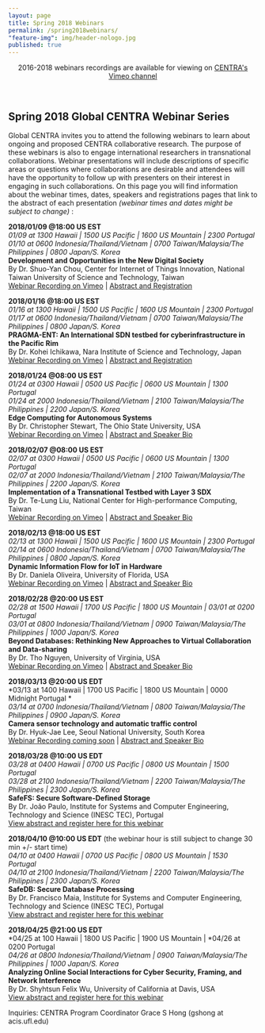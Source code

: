 ```yaml
---
layout: page
title: Spring 2018 Webinars
permalink: /spring2018webinars/
"feature-img": img/header-nologo.jpg
published: true
---
```

  
<p align="center">
2016-2018 webinars recordings are available for viewing on <a href="https://goo.gl/nUjf6F" target="_blank">CENTRA's Vimeo channel</a> 
</p>
<br>   
   
## Spring 2018 Global CENTRA Webinar Series

Global CENTRA invites you to attend the following webinars to learn about ongoing and proposed CENTRA collaborative research. The purpose of these webinars is also to engage international researchers in transnational collaborations. Webinar presentations will include descriptions of specific areas or questions where collaborations are desirable and attendees will have the opportunity to follow up with presenters on their interest in engaging in such collaborations. On this page you will find information about the webinar times, dates, speakers and registrations pages that link to the abstract of each presentation *(webinar times and dates might be subject to change)* :


**2018/01/09 @18:00 US EST**  
*01/09 at 1300 Hawaii | 1500 US Pacific | 1600 US Mountain | 2300 Portugal*  
*01/10 at 0600 Indonesia/Thailand/Vietnam | 0700 Taiwan/Malaysia/The Philippines | 0800 Japan/S. Korea*  
**Development and Opportunities in the New Digital Society**  
By Dr. Shuo-Yan Chou, Center for Internet of Things Innovation, National Taiwan University of Science and Technology, Taiwan  
[Webinar Recording on Vimeo](https://goo.gl/S29GAW)  |  [Abstract and Registration](https://goo.gl/A1SHp8)    
   
**2018/01/16 @18:00 US EST**  
*01/16 at 1300 Hawaii | 1500 US Pacific | 1600 US Mountain | 2300 Portugal*  
*01/17 at 0600 Indonesia/Thailand/Vietnam | 0700 Taiwan/Malaysia/The Philippines | 0800 Japan/S. Korea*  
**PRAGMA-ENT: An International SDN testbed for cyberinfrastructure in the Pacific Rim**  
By Dr. Kohei Ichikawa, Nara Institute of Science and Technology, Japan  
[Webinar Recording on Vimeo](https://goo.gl/7EhEzX)  |  [Abstract and Registration](https://goo.gl/F5tXre)   
    
**2018/01/24 @08:00 US EST**  
*01/24 at 0300 Hawaii | 0500 US Pacific | 0600 US Mountain | 1300 Portugal*  
*01/24 at 2000 Indonesia/Thailand/Vietnam | 2100 Taiwan/Malaysia/The Philippines | 2200 Japan/S. Korea*  
**Edge Computing for Autonomous Systems**  
By Dr. Christopher Stewart, The Ohio State University, USA  
[Webinar Recording on Vimeo](https://vimeo.com/globalcentra/edgecomputing)  |  [Abstract and Speaker Bio](https://goo.gl/7UXfMF)  
  
**2018/02/07 @08:00 US EST**  
*02/07 at 0300 Hawaii | 0500 US Pacific | 0600 US Mountain | 1300 Portugal*  
*02/07 at 2000 Indonesia/Thailand/Vietnam | 2100 Taiwan/Malaysia/The Philippines | 2200 Japan/S. Korea*  
**Implementation of a Transnational Testbed with Layer 3 SDX**  
By Dr. Te-Lung Liu, National Center for High-performance Computing, Taiwan  
[Webinar Recording on Vimeo](https://vimeo.com/255599894)  |  [Abstract and Speaker Bio](https://goo.gl/hrksLr)  
  
**2018/02/13 @18:00 US EST**  
*02/13 at 1300 Hawaii | 1500 US Pacific | 1600 US Mountain | 2300 Portugal*  
*02/14 at 0600 Indonesia/Thailand/Vietnam | 0700 Taiwan/Malaysia/The Philippines | 0800 Japan/S. Korea*  
**Dynamic Information Flow for IoT in Hardware**   
By Dr. Daniela Oliveira, University of Florida, USA  
[Webinar Recording on Vimeo](https://vimeo.com/255664003)  | [Abstract and Speaker Bio](https://goo.gl/nvi61N)  
  
**2018/02/28 <span class="underline">@20:00</span> US EST**  
*02/28 at 1500 Hawaii | 1700 US Pacific | 1800 US Mountain | 03/01 at 0200 Portugal*  
*03/01 at 0800 Indonesia/Thailand/Vietnam | 0900 Taiwan/Malaysia/The Philippines | 1000 Japan/S. Korea*  
**Beyond Databases: Rethinking New Approaches to Virtual Collaboration and Data-sharing**  
By Dr. Tho Nguyen, University of Virginia, USA  
[Webinar Recording on Vimeo](https://vimeo.com/258136880)  | [Abstract and Speaker Bio](https://goo.gl/UUD1gn)  
  
**2018/03/13 <span class="underline">@20:00</span> US EDT**  
*03/13 at 1400 Hawaii | 1700 US Pacific | 1800 US Mountain | 0000 Midnight Portugal *  
*03/14 at 0700 Indonesia/Thailand/Vietnam | 0800 Taiwan/Malaysia/The Philippines | 0900 Japan/S. Korea*  
**Camera sensor technology and automatic traffic control**  
By Dr. Hyuk-Jae Lee, Seoul National University, South Korea  
[Webinar Recording coming soon](https://goo.gl/nUjf6F)  | [Abstract and Speaker Bio](https://goo.gl/MuADia)  
  
**2018/03/28 <span class="underline">@10:00</span> US EDT**     
*03/28 at 0400 Hawaii | 0700 US Pacific | 0800 US Mountain | 1500 Portugal*  
*03/28 at 2100 Indonesia/Thailand/Vietnam | 2200 Taiwan/Malaysia/The Philippines | 2300 Japan/S. Korea*  
**SafeFS: Secure Software-Defined Storage**  
By Dr. João Paulo, Institute for Systems and Computer Engineering, Technology and Science (INESC TEC), Portugal  
[View abstract and register here for this webinar](https://goo.gl/zWR9g7)  
  
**2018/04/10 <span class="underline">@10:00</span> US EDT** (the webinar hour is still subject to change 30 min +/- start time)     
*04/10 at 0400 Hawaii | 0700 US Pacific | 0800 US Mountain | 1530 Portugal*  
*04/10 at 2100 Indonesia/Thailand/Vietnam | 2200 Taiwan/Malaysia/The Philippines | 2300 Japan/S. Korea*  
**SafeDB: Secure Database Processing**  
By Dr. Francisco Maia, Institute for Systems and Computer Engineering, Technology and Science (INESC TEC), Portugal  
[View abstract and register here for this webinar](https://goo.gl/kM68SF)  
  
**2018/04/25 <span class="underline">@21:00</span> US EDT**    
*04/25 at 100 Hawaii | 1800 US Pacific | 1900 US Mountain | *04/26 at 0200 Portugal  
*04/26 at 0800 Indonesia/Thailand/Vietnam | 0900 Taiwan/Malaysia/The Philippines | 1000 Japan/S. Korea*  
**Analyzing Online Social Interactions for Cyber Security, Framing, and Network Interference**  
By Dr. Shyhtsun Felix Wu, University of California at Davis, USA  
[View abstract and register here for this webinar](https://goo.gl/5D5XuX)  
  
  
Inquiries: CENTRA Program Coordinator Grace S Hong (gshong at acis.ufl.edu)  
